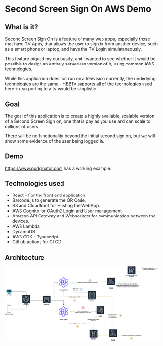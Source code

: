 # Second Screen Sign On AWS Demo

## What is it?

Second Screen Sign On is a feature of many web apps, especially those that have TV Apps, that allows the user to sign in from another device, such as a smart phone or laptop, and have the TV Login simulataneously. 

This feature piqued my curiousity, and I wanted to see whether it would be possible to design an entirely serverless version of it, using common AWS technologies. 

While this application does not run on a television currently, the underlying technologies are the same - HBBTv supports all of the technologies used here-in, so porting to a tv would be simplistic. 

## Goal 

The goal of this application is to create a highly available, scalable version of a Second Screen Sign on, one that is pay as you use and can scale to millions of users. 

There will be no functionality beyond the initial second sign on, but we will show some evidence of the user being logged in. 

## Demo 

https://www.podginator.com has a working example. 

## Technologies used

* React - For the front end application 
* Barcode.js to generate the QR Code. 
* S3 and Cloudfront for Hosting the WebApp. 
* AWS Cognito for OAuth2 Login and User management. 
* Amazon API Gateway and Websockets for communication between the devices. 
* AWS Lambda
* DynamoDB 
* AWS CDK - Typescript 
* Github actions for CI CD 

## Architecture 

![Architecture Diagram](./docs/img/architecture.png)


